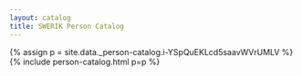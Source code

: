 ```yaml
---
layout: catalog
title: SWERIK Person Catalog
---
```

{% assign p = site.data._person-catalog.i-YSpQuEKLcd5saavWVrUMLV %}
{% include person-catalog.html p=p %}

